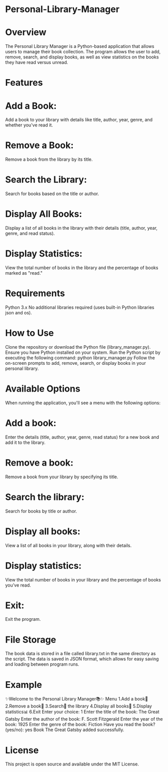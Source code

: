 # Personal-Library-Manager
# Overview
The Personal Library Manager is a Python-based application that allows users to manage their book collection. The program allows the user to add, remove, search, and display books, as well as view statistics on the books they have read versus unread.

# Features
# Add a Book: 
Add a book to your library with details like title, author, year, genre, and whether you've read it.
# Remove a Book:
Remove a book from the library by its title.
# Search the Library:
Search for books based on the title or author.
# Display All Books: 
Display a list of all books in the library with their details (title, author, year, genre, and read status).
# Display Statistics:
View the total number of books in the library and the percentage of books marked as "read."
# Requirements
Python 3.x
No additional libraries required (uses built-in Python libraries json and os).
# How to Use
Clone the repository or download the Python file (library_manager.py).
Ensure you have Python installed on your system.
Run the Python script by executing the following command:
python library_manager.py
Follow the on-screen prompts to add, remove, search, or display books in your personal library.
# Available Options
When running the application, you'll see a menu with the following options:

# Add a book:
Enter the details (title, author, year, genre, read status) for a new book and add it to the library.
# Remove a book:
Remove a book from your library by specifying its title.
# Search the library: 
Search for books by title or author.
# Display all books:
View a list of all books in your library, along with their details.
# Display statistics: 
View the total number of books in your library and the percentage of books you’ve read.
# Exit:
Exit the program.
# File Storage
The book data is stored in a file called library.txt in the same directory as the script. The data is saved in JSON format, which allows for easy saving and loading between program runs.

# Example
✨Welcome to the Personal Library Manager📚✨
Menu
1.Add a book📘
2.Remove a book📘
3.Search🔎 the library
4.Display all books📘
5.Display statistics📊
6.Exit
Enter your choice: 1
Enter the title of the book: The Great Gatsby
Enter the author of the book: F. Scott Fitzgerald
Enter the year of the book: 1925
Enter the genre of the book: Fiction
Have you read the book? (yes/no): yes
Book The Great Gatsby added successfully.
# License
This project is open source and available under the MIT License.

